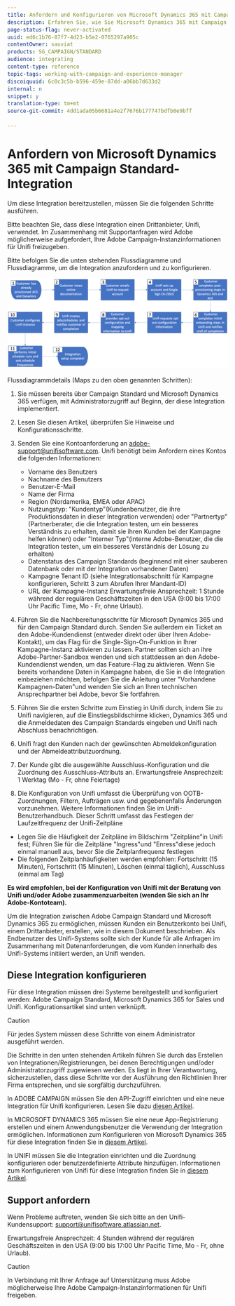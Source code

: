 ```yaml
---
title: Anfordern und Konfigurieren von Microsoft Dynamics 365 mit Campaign Standard-Integration
description: Erfahren Sie, wie Sie Microsoft Dynamics 365 mit Campaign Standard-Integration anfordern und konfigurieren.
page-status-flag: never-activated
uuid: ed6c1b76-87f7-4d23-b5e2-0765297a905c
contentOwner: sauviat
products: SG_CAMPAIGN/STANDARD
audience: integrating
content-type: reference
topic-tags: working-with-campaign-and-experience-manager
discoiquuid: 6c0c3c5b-b596-459e-87dd-a06bb7d633d2
internal: n
snippet: y
translation-type: tm+mt
source-git-commit: 4dd1ada05b6681a4e2f7676b177747bdfb0e9bff

---
```



# Anfordern von Microsoft Dynamics 365 mit Campaign Standard-Integration

Um diese Integration bereitzustellen, müssen Sie die folgenden Schritte ausführen.

Bitte beachten Sie, dass diese Integration einen Drittanbieter, Unifi, verwendet.  Im Zusammenhang mit Supportanfragen wird Adobe möglicherweise aufgefordert, Ihre Adobe Campaign-Instanzinformationen für Unifi freizugeben.

Bitte befolgen Sie die unten stehenden Flussdiagramme und Flussdiagramme, um die Integration anzufordern und zu konfigurieren.

![](assets/provisioning-wf.png)

Flussdiagrammdetails (Maps zu den oben genannten Schritten):

1. Sie müssen bereits über Campaign Standard und Microsoft Dynamics 365 verfügen, mit Administratorzugriff auf Beginn, der diese Integration implementiert.

1. Lesen Sie diesen Artikel, überprüfen Sie Hinweise und Konfigurationsschritte.

1. Senden Sie eine Kontoanforderung an adobe-support@unifisoftware.com. Unifi benötigt beim Anfordern eines Kontos die folgenden Informationen:
   * Vorname des Benutzers
   * Nachname des Benutzers
   * Benutzer-E-Mail
   * Name der Firma
   * Region (Nordamerika, EMEA oder APAC)
   * Nutzungstyp:  &quot;Kundentyp&quot;(Kundenbenutzer, die ihre Produktionsdaten in dieser Integration verwenden) oder &quot;Partnertyp&quot;(Partnerberater, die die Integration testen, um ein besseres Verständnis zu erhalten, damit sie ihren Kunden bei der Kampagne helfen können) oder &quot;Interner Typ&quot;(interne Adobe-Benutzer, die die Integration testen, um ein besseres Verständnis der Lösung zu erhalten)
   * Datenstatus des Campaign Standards (beginnend mit einer sauberen Datenbank oder mit der Integration vorhandener Daten)
   * Kampagne Tenant ID (siehe Integrationsabschnitt für Kampagne konfigurieren, Schritt 3 zum Abrufen Ihrer Mandant-ID)
   * URL der Kampagne-Instanz
   Erwartungsfreie Ansprechzeit: 1 Stunde während der regulären Geschäftszeiten in den USA (9:00 bis 17:00 Uhr Pacific Time, Mo - Fr, ohne Urlaub).

1. Führen Sie die Nachbereitungsschritte für Microsoft Dynamics 365 und für den Campaign Standard durch.
Senden Sie außerdem ein Ticket an den Adobe-Kundendienst (entweder direkt oder über Ihren Adobe-Kontakt), um das Flag für die Single-Sign-On-Funktion in Ihrer Kampagne-Instanz aktivieren zu lassen. Partner sollten sich an ihre Adobe-Partner-Sandbox wenden und sich stattdessen an den Adobe-Kundendienst wenden, um das Feature-Flag zu aktivieren.
Wenn Sie bereits vorhandene Daten in Kampagne haben, die Sie in die Integration einbeziehen möchten, befolgen Sie die Anleitung unter &quot;Vorhandene Kampagnen-Daten&quot;und wenden Sie sich an Ihren technischen Ansprechpartner bei Adobe, bevor Sie fortfahren.

1. Führen Sie die ersten Schritte zum Einstieg in Unifi durch, indem Sie zu Unifi navigieren, auf die Einstiegsbildschirme klicken, Dynamics 365 und die Anmeldedaten des Campaign Standards eingeben und Unifi nach Abschluss benachrichtigen.

1. Unifi fragt den Kunden nach der gewünschten Abmeldekonfiguration und der Abmeldeattributzuordnung.

1. Der Kunde gibt die ausgewählte Ausschluss-Konfiguration und die Zuordnung des Ausschluss-Attributs an.
Erwartungsfreie Ansprechzeit: 1 Werktag (Mo - Fr, ohne Feiertage)

1. Die Konfiguration von Unifi umfasst die Überprüfung von OOTB-Zuordnungen, Filtern, Aufträgen usw. und gegebenenfalls Änderungen vorzunehmen.  Weitere Informationen finden Sie im Unifi-Benutzerhandbuch.
Dieser Schritt umfasst das Festlegen der Laufzeitfrequenz der Unifi-Zeitpläne
* Legen Sie die Häufigkeit der Zeitpläne im Bildschirm &quot;Zeitpläne&quot;in Unifi fest; Führen Sie für die Zeitpläne &quot;Ingress&quot;und &quot;Enress&quot;diese jedoch einmal manuell aus, bevor Sie die Zeitplanfrequenz festlegen
* Die folgenden Zeitplanhäufigkeiten werden empfohlen: Fortschritt (15 Minuten), Fortschritt (15 Minuten), Löschen (einmal täglich), Ausschluss (einmal am Tag)

**Es wird empfohlen, bei der Konfiguration von Unifi mit der Beratung von Unifi und/oder Adobe zusammenzuarbeiten (wenden Sie sich an Ihr Adobe-Kontoteam).**

Um die Integration zwischen Adobe Campaign Standard und Microsoft Dynamics 365 zu ermöglichen, müssen Kunden ein Benutzerkonto bei Unifi, einem Drittanbieter, erstellen, wie in diesem Dokument beschrieben.   Als Endbenutzer des Unifi-Systems sollte sich der Kunde für alle Anfragen im Zusammenhang mit Datenanforderungen, die vom Kunden innerhalb des Unifi-Systems initiiert werden, an Unifi wenden.

## Diese Integration konfigurieren

Für diese Integration müssen drei Systeme bereitgestellt und konfiguriert werden: Adobe Campaign Standard, Microsoft Dynamics 365 for Sales und Unifi. Konfigurationsartikel sind unten verknüpft.

>[!CAUTION]
>
>Für jedes System müssen diese Schritte von einem Administrator ausgeführt werden.
>
>Die Schritte in den unten stehenden Artikeln führen Sie durch das Erstellen von Integrationen/Registrierungen, bei denen Berechtigungen und/oder Administratorzugriff zugewiesen werden.  Es liegt in Ihrer Verantwortung, sicherzustellen, dass diese Schritte vor der Ausführung den Richtlinien Ihrer Firma entsprechen, und sie sorgfältig durchzuführen.

In ADOBE CAMPAIGN müssen Sie den API-Zugriff einrichten und eine neue Integration für Unifi konfigurieren. Lesen Sie dazu [diesen Artikel](../../integrating/using/configure-adobe-io-for-ms-dynamic.md).

In MICROSOFT DYNAMICS 365 müssen Sie eine neue App-Registrierung erstellen und einem Anwendungsbenutzer die Verwendung der Integration ermöglichen.  Informationen zum Konfigurieren von Microsoft Dynamics 365 für diese Integration finden Sie in [diesem Artikel](../../integrating/using/configure-microsoft-dynamics-365-for-campaign-integration.md).

In UNIFI müssen Sie die Integration einrichten und die Zuordnung konfigurieren oder benutzerdefinierte Attribute hinzufügen. Informationen zum Konfigurieren von Unifi für diese Integration finden Sie in [diesem Artikel](../../integrating/using/configure-unifi-for-microsoft-dynamics-365-integration.md).

## Support anfordern

Wenn Probleme auftreten, wenden Sie sich bitte an den Unifi-Kundensupport: [support@unifisoftware.atlassian.net](mailto:support@unifisoftware.atlassian.net).

Erwartungsfreie Ansprechzeit: 4 Stunden während der regulären Geschäftszeiten in den USA (9:00 bis 17:00 Uhr Pacific Time, Mo - Fr, ohne Urlaub).

>[!CAUTION]
>
>In Verbindung mit Ihrer Anfrage auf Unterstützung muss Adobe möglicherweise Ihre Adobe Campaign-Instanzinformationen für Unifi freigeben.